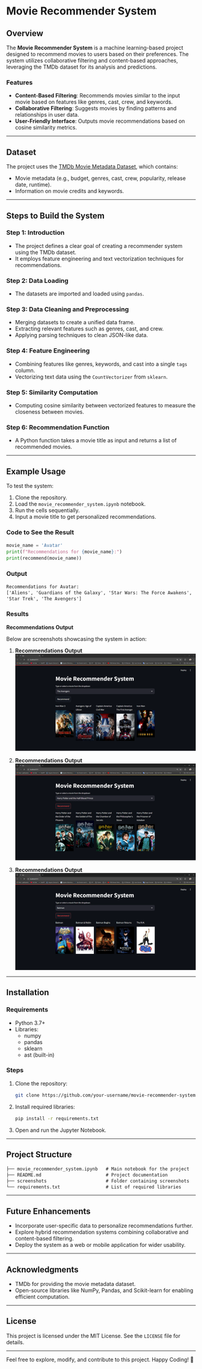 # Movie Recommender System

## Overview
The **Movie Recommender System** is a machine learning-based project designed to recommend movies to users based on their preferences. The system utilizes collaborative filtering and content-based approaches, leveraging the TMDb dataset for its analysis and predictions.

### Features
- **Content-Based Filtering**: Recommends movies similar to the input movie based on features like genres, cast, crew, and keywords.
- **Collaborative Filtering**: Suggests movies by finding patterns and relationships in user data.
- **User-Friendly Interface**: Outputs movie recommendations based on cosine similarity metrics.

---

## Dataset
The project uses the [TMDb Movie Metadata Dataset](https://www.kaggle.com/datasets/tmdb/tmdb-movie-metadata), which contains:
- Movie metadata (e.g., budget, genres, cast, crew, popularity, release date, runtime).
- Information on movie credits and keywords.

---

## Steps to Build the System

### Step 1: Introduction
- The project defines a clear goal of creating a recommender system using the TMDb dataset.
- It employs feature engineering and text vectorization techniques for recommendations.

### Step 2: Data Loading
- The datasets are imported and loaded using `pandas`.

### Step 3: Data Cleaning and Preprocessing
- Merging datasets to create a unified data frame.
- Extracting relevant features such as genres, cast, and crew.
- Applying parsing techniques to clean JSON-like data.

### Step 4: Feature Engineering
- Combining features like genres, keywords, and cast into a single `tags` column.
- Vectorizing text data using the `CountVectorizer` from `sklearn`.

### Step 5: Similarity Computation
- Computing cosine similarity between vectorized features to measure the closeness between movies.

### Step 6: Recommendation Function
- A Python function takes a movie title as input and returns a list of recommended movies.

---

## Example Usage
To test the system:
1. Clone the repository.
2. Load the `movie_recommender_system.ipynb` notebook.
3. Run the cells sequentially.
4. Input a movie title to get personalized recommendations.

### Code to See the Result
```python
movie_name = 'Avatar'
print(f"Recommendations for {movie_name}:")
print(recommend(movie_name))
```

### Output
```
Recommendations for Avatar:
['Aliens', 'Guardians of the Galaxy', 'Star Wars: The Force Awakens', 'Star Trek', 'The Avengers']
```

### Results

**Recommendations Output**

Below are screenshots showcasing the system in action:

1. **Recommendations Output**
   ![Recommendations Output](R1.png)

2. **Recommendations Output**
   ![Recommendations Output](R2.png)

3. **Recommendations Output**
   ![Recommendations Output](R3.png)


---

## Installation
### Requirements
- Python 3.7+
- Libraries:
  - numpy
  - pandas
  - sklearn
  - ast (built-in)

### Steps
1. Clone the repository:
   ```bash
   git clone https://github.com/your-username/movie-recommender-system.git
   ```
2. Install required libraries:
   ```bash
   pip install -r requirements.txt
   ```
3. Open and run the Jupyter Notebook.

---

## Project Structure
```
├── movie_recommender_system.ipynb   # Main notebook for the project
├── README.md                        # Project documentation
├── screenshots                      # Folder containing screenshots
└── requirements.txt                 # List of required libraries
```

---

## Future Enhancements
- Incorporate user-specific data to personalize recommendations further.
- Explore hybrid recommendation systems combining collaborative and content-based filtering.
- Deploy the system as a web or mobile application for wider usability.

---

## Acknowledgments
- TMDb for providing the movie metadata dataset.
- Open-source libraries like NumPy, Pandas, and Scikit-learn for enabling efficient computation.

---

## License
This project is licensed under the MIT License. See the `LICENSE` file for details.

---

Feel free to explore, modify, and contribute to this project. Happy Coding! 🚀

